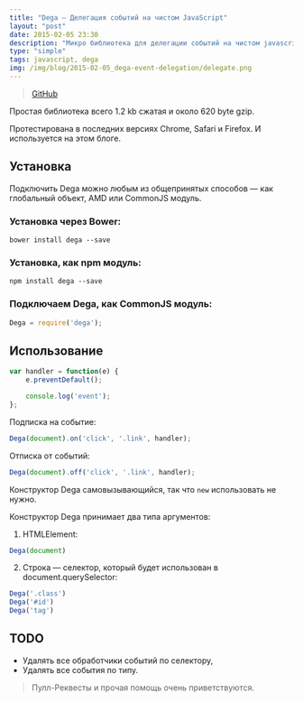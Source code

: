 ```yaml
---
title: "Dega — Делегация событий на чистом JavaScript"
layout: "post"
date: 2015-02-05 23:30
description: "Микро библиотека для делегации событий на чистом javascript"
type: "simple"
tags: javascript, dega
img: /img/blog/2015-02-05_dega-event-delegation/delegate.png
---
```


> [GitHub](https://github.com/d4rkr00t/Dega)

<p class="-notice">
Простая библиотека всего 1.2 kb сжатая и около 620 byte gzip.
</p>

Протестирована в последних версиях Chrome, Safari и Firefox. И используется на этом блоге.

## Установка

Подключить Dega можно любым из общепринятых способов — как глобальный объект, AMD или CommonJS модуль.

### Установка через Bower:
```
bower install dega --save
```

### Установка, как npm модуль:
```
npm install dega --save
```

### Подключаем Dega, как CommonJS модуль:
```js
Dega = require('dega');
```

## Использование
```js
var handler = function(e) {
    e.preventDefault();

    console.log('event');
};
```

Подписка на событие:
```js
Dega(document).on('click', '.link', handler);
```

Отписка от событий:
```js
Dega(document).off('click', '.link', handler);
```

Конструктор Dega самовызывающийся, так что ```new``` использовать не нужно.

<p class="-notice">
Конструктор Dega принимает два типа аргументов:
</p>

1) HTMLElement:
```js
Dega(document)
```

2) Строка — селектор, который будет использован в document.querySelector:
```js
Dega('.class')
Dega('#id')
Dega('tag')
```

## TODO

* Удалять все обработчики событий по селектору,
* Удалять все события по типу.

> Пулл-Реквесты и прочая помощь очень приветствуются.
